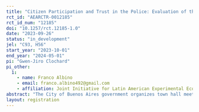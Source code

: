 ```yaml
---
title: "Citizen Participation and Trust in the Police: Evaluation of the Foros de Seguridad Pública of the City of Buenos Aires"
rct_id: "AEARCTR-0012185"
rct_id_num: "12185"
doi: "10.1257/rct.12185-1.0"
date: "2023-09-26"
status: "in_development"
jel: "C93, H56"
start_year: "2023-10-01"
end_year: "2024-05-01"
pi: "Gwen-Jiro Clochard"
pi_other:
  1:
    - name: Franco Albino
    - email: franco.albino492@gmail.com
    - affiliation: Joint Initiative for Latin American Experimental Economics
abstract: "The City of Buenos Aires government organizes town hall meetings to discuss security issues with citizens every trimester. The present study aims to test the efficacy of this program on citizens' trust in the police. Our treatment will consist in an information provision to a random subset of participants. "
layout: registration
---
```


